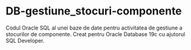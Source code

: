 # DB-gestiune_stocuri-componente
Codul Oracle SQL al unei baze de date pentru activitatea de gestiune a stocurilor de componente.
Creat pentru Oracle Database 19c cu ajutorul SQL Developer.


